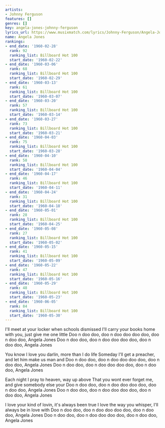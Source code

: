 ```yaml
---
artists:
- Johnny Ferguson
features: []
genres: []
key: angela-jones-johnny-ferguson
lyrics_url: https://www.musixmatch.com/lyrics/Johnny-Ferguson/Angela-Jones
name: Angela Jones
rankings:
- end_date: '1960-02-28'
  rank: 92
  ranking_list: Billboard Hot 100
  start_date: '1960-02-22'
- end_date: '1960-03-06'
  rank: 68
  ranking_list: Billboard Hot 100
  start_date: '1960-02-29'
- end_date: '1960-03-13'
  rank: 61
  ranking_list: Billboard Hot 100
  start_date: '1960-03-07'
- end_date: '1960-03-20'
  rank: 57
  ranking_list: Billboard Hot 100
  start_date: '1960-03-14'
- end_date: '1960-03-27'
  rank: 73
  ranking_list: Billboard Hot 100
  start_date: '1960-03-21'
- end_date: '1960-04-03'
  rank: 75
  ranking_list: Billboard Hot 100
  start_date: '1960-03-28'
- end_date: '1960-04-10'
  rank: 58
  ranking_list: Billboard Hot 100
  start_date: '1960-04-04'
- end_date: '1960-04-17'
  rank: 46
  ranking_list: Billboard Hot 100
  start_date: '1960-04-11'
- end_date: '1960-04-24'
  rank: 31
  ranking_list: Billboard Hot 100
  start_date: '1960-04-18'
- end_date: '1960-05-01'
  rank: 28
  ranking_list: Billboard Hot 100
  start_date: '1960-04-25'
- end_date: '1960-05-08'
  rank: 27
  ranking_list: Billboard Hot 100
  start_date: '1960-05-02'
- end_date: '1960-05-15'
  rank: 41
  ranking_list: Billboard Hot 100
  start_date: '1960-05-09'
- end_date: '1960-05-22'
  rank: 47
  ranking_list: Billboard Hot 100
  start_date: '1960-05-16'
- end_date: '1960-05-29'
  rank: 48
  ranking_list: Billboard Hot 100
  start_date: '1960-05-23'
- end_date: '1960-06-05'
  rank: 84
  ranking_list: Billboard Hot 100
  start_date: '1960-05-30'
---
```

I'll meet at your locker when schools dismissed
I'll carry your books home with you, just give me one little
Doo n doo doo, doo n doo doo doo doo, doo n doo doo, Angela Jones
Doo n doo doo, doo n doo doo doo doo, doo n doo doo, Angela Jones

You know I love you darlin, more than I do life
Someday I'll get a preacher, and let him make us man and
Doo n doo doo, doo n doo doo doo doo, doo n doo doo, Angela Jones
Doo n doo doo, doo n doo doo doo doo, doo n doo doo, Angela Jones

Each night I pray to heaven, way up above
That you wont ever forget me, and give somebody else your
Doo n doo doo, doo n doo doo doo doo, doo n doo doo, Angela Jones
Doo n doo doo, doo n doo doo doo doo, doo n doo doo, Angela Jones

I love your kind of lovin, it's always been true
I love the way you whisper, I'll always be in love with
Doo n doo doo, doo n doo doo doo doo, doo n doo doo, Angela Jones
Doo n doo doo, doo n doo doo doo doo, doo n doo doo, Angela Jones
